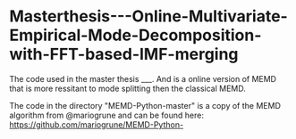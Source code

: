 # Masterthesis---Online-Multivariate-Empirical-Mode-Decomposition-with-FFT-based-IMF-merging
The code used in the master thesis ___. And is a online version of MEMD that is more ressitant to mode splitting then the classical MEMD.

The code in the directory "MEMD-Python-master" is a copy of the MEMD algorithm from @mariogrune and can be found here: https://github.com/mariogrune/MEMD-Python-

